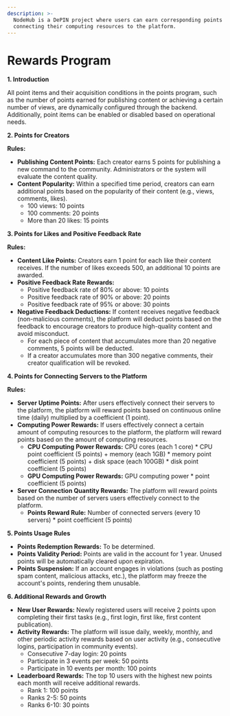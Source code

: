 ```yaml
---
description: >-
  NodeHub is a DePIN project where users can earn corresponding points by
  connecting their computing resources to the platform.
---
```


# Rewards Program

**1. Introduction**

All point items and their acquisition conditions in the points program, such as the number of points earned for publishing content or achieving a certain number of views, are dynamically configured through the backend. Additionally, point items can be enabled or disabled based on operational needs.

**2. Points for Creators**

**Rules:**

* **Publishing Content Points:** Each creator earns 5 points for publishing a new command to the community. Administrators or the system will evaluate the content quality.
* **Content Popularity:** Within a specified time period, creators can earn additional points based on the popularity of their content (e.g., views, comments, likes).
  * 100 views: 10 points
  * 100 comments: 20 points
  * More than 20 likes: 15 points

**3. Points for Likes and Positive Feedback Rate**

**Rules:**

* **Content Like Points:** Creators earn 1 point for each like their content receives. If the number of likes exceeds 500, an additional 10 points are awarded.
* **Positive Feedback Rate Rewards:**
  * Positive feedback rate of 80% or above: 10 points
  * Positive feedback rate of 90% or above: 20 points
  * Positive feedback rate of 95% or above: 30 points
* **Negative Feedback Deductions:** If content receives negative feedback (non-malicious comments), the platform will deduct points based on the feedback to encourage creators to produce high-quality content and avoid misconduct.
  * For each piece of content that accumulates more than 20 negative comments, 5 points will be deducted.
  * If a creator accumulates more than 300 negative comments, their creator qualification will be revoked.

**4. Points for Connecting Servers to the Platform**

**Rules:**

* **Server Uptime Points:** After users effectively connect their servers to the platform, the platform will reward points based on continuous online time (daily) multiplied by a coefficient (1 point).
* **Computing Power Rewards:** If users effectively connect a certain amount of computing resources to the platform, the platform will reward points based on the amount of computing resources.
  * **CPU Computing Power Rewards:** CPU cores (each 1 core) \* CPU point coefficient (5 points) + memory (each 1GB) \* memory point coefficient (5 points) + disk space (each 100GB) \* disk point coefficient (5 points)
  * **GPU Computing Power Rewards:** GPU computing power \* point coefficient (5 points)
* **Server Connection Quantity Rewards:** The platform will reward points based on the number of servers users effectively connect to the platform.
  * **Points Reward Rule:** Number of connected servers (every 10 servers) \* point coefficient (5 points)

**5. Points Usage Rules**

* **Points Redemption Rewards:** To be determined.
* **Points Validity Period:** Points are valid in the account for 1 year. Unused points will be automatically cleared upon expiration.
* **Points Suspension:** If an account engages in violations (such as posting spam content, malicious attacks, etc.), the platform may freeze the account's points, rendering them unusable.

**6. Additional Rewards and Growth**

* **New User Rewards:** Newly registered users will receive 2 points upon completing their first tasks (e.g., first login, first like, first content publication).
* **Activity Rewards:** The platform will issue daily, weekly, monthly, and other periodic activity rewards based on user activity (e.g., consecutive logins, participation in community events).
  * Consecutive 7-day login: 20 points
  * Participate in 3 events per week: 50 points
  * Participate in 10 events per month: 100 points
* **Leaderboard Rewards:** The top 10 users with the highest new points each month will receive additional rewards.
  * Rank 1: 100 points
  * Ranks 2-5: 50 points
  * Ranks 6-10: 30 points
